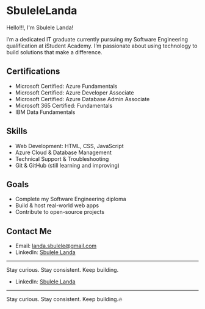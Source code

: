 # SbuleleLanda

 


Hello!!!, I'm Sbulele Landa!

 I’m a dedicated IT graduate currently pursuing my Software Engineering qualification at iStudent Academy. I’m passionate about using technology to build solutions that make a difference.

## Certifications
- Microsoft Certified: Azure Fundamentals  
- Microsoft Certified: Azure Developer Associate  
- Microsoft Certified: Azure Database Admin Associate  
- Microsoft 365 Certified: Fundamentals  
- IBM Data Fundamentals  

##  Skills
- Web Development: HTML, CSS, JavaScript  
- Azure Cloud & Database Management  
- Technical Support & Troubleshooting  
- Git & GitHub (still learning and improving)  

##  Goals
- Complete my Software Engineering diploma  
- Build & host real-world web apps  
- Contribute to open-source projects  

## Contact Me
- Email: landa.sbulele@gmail.com  
- LinkedIn: [Sbulele Landa](https://www.linkedin.com/in/sbulelelanda)  

---

Stay curious. Stay consistent. Keep building.
- LinkedIn: [Sbulele Landa](https://www.linkedin.com/in/sbulelelanda)  

---

Stay curious. Stay consistent. Keep building.🔥
